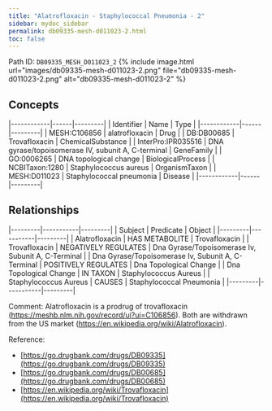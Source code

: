 ```yaml
---
title: "Alatrofloxacin - Staphylococcal Pneumonia - 2"
sidebar: mydoc_sidebar
permalink: db09335-mesh-d011023-2.html
toc: false 
---
```



Path ID: `DB09335_MESH_D011023_2`
{% include image.html url="images/db09335-mesh-d011023-2.png" file="db09335-mesh-d011023-2.png" alt="db09335-mesh-d011023-2" %}

## Concepts

|------------|------|---------|
| Identifier | Name | Type    |
|------------|------|---------|
| MESH:C106856 | alatrofloxacin | Drug |
| DB:DB00685 | Trovafloxacin | ChemicalSubstance |
| InterPro:IPR035516 | DNA gyrase/topoisomerase IV, subunit A, C-terminal | GeneFamily |
| GO:0006265 | DNA topological change | BiologicalProcess |
| NCBITaxon:1280 | Staphylococcus aureus | OrganismTaxon |
| MESH:D011023 | Staphylococcal pneumonia | Disease |
|------------|------|---------|

## Relationships

|---------|-----------|---------|
| Subject | Predicate | Object  |
|---------|-----------|---------|
| Alatrofloxacin | HAS METABOLITE | Trovafloxacin |
| Trovafloxacin | NEGATIVELY REGULATES | Dna Gyrase/Topoisomerase Iv, Subunit A, C-Terminal |
| Dna Gyrase/Topoisomerase Iv, Subunit A, C-Terminal | POSITIVELY REGULATES | Dna Topological Change |
| Dna Topological Change | IN TAXON | Staphylococcus Aureus |
| Staphylococcus Aureus | CAUSES | Staphylococcal Pneumonia |
|---------|-----------|---------|

Comment: Alatrofloxacin is a prodrug of trovafloxacin (https://meshb.nlm.nih.gov/record/ui?ui=C106856). Both are withdrawn from the US market (https://en.wikipedia.org/wiki/Alatrofloxacin).

Reference: 
  - [https://go.drugbank.com/drugs/DB09335](https://go.drugbank.com/drugs/DB09335)
  - [https://go.drugbank.com/drugs/DB00685](https://go.drugbank.com/drugs/DB00685)
  - [https://en.wikipedia.org/wiki/Trovafloxacin](https://en.wikipedia.org/wiki/Trovafloxacin)
